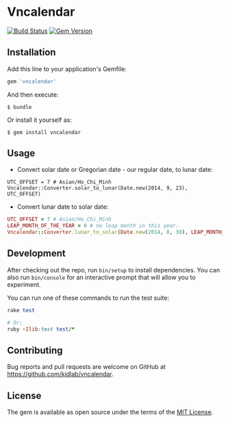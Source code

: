 # Vncalendar

[![Build Status](https://travis-ci.org/kidlab/vncalendar-ruby.svg?branch=master)](https://travis-ci.org/kidlab/vncalendar-ruby) [![Gem Version](https://badge.fury.io/rb/vncalendar.svg)](https://badge.fury.io/rb/vncalendar)

## Installation

Add this line to your application's Gemfile:

```ruby
gem 'vncalendar'
```

And then execute:

    $ bundle

Or install it yourself as:

    $ gem install vncalendar

## Usage

- Convert solar date or Gregorian date - our regular date, to lunar date:

```
UTC_OFFSET = 7 # Asian/Ho_Chi_Minh
Vncalendar::Converter.solar_to_lunar(Date.new(2014, 9, 23), UTC_OFFSET)
```

- Convert lunar date to solar date:

```ruby
UTC_OFFSET = 7 # Asian/Ho_Chi_Minh
LEAP_MONTH_OF_THE_YEAR = 0 # no leap month in this year.
Vncalendar::Converter.lunar_to_solar(Date.new(2014, 8, 30), LEAP_MONTH_OF_THE_YEAR, UTC_OFFSET)
```

## Development

After checking out the repo, run `bin/setup` to install dependencies. You can also run `bin/console` for an interactive prompt that will allow you to experiment.

You can run one of these commands to run the test suite:

```ruby
rake test

# Or:
ruby -Ilib:test test/*
```

## Contributing

Bug reports and pull requests are welcome on GitHub at https://github.com/kidlab/vncalendar.


## License

The gem is available as open source under the terms of the [MIT License](http://opensource.org/licenses/MIT).

